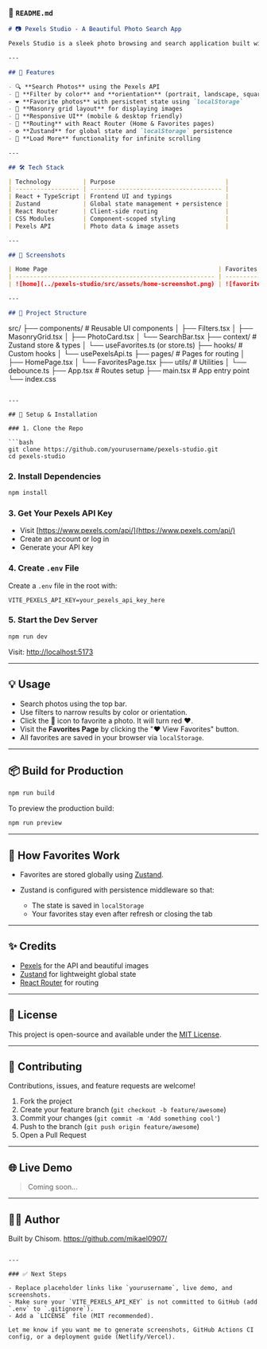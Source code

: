 ### 📄 `README.md`

```md
# 📷 Pexels Studio - A Beautiful Photo Search App

Pexels Studio is a sleek photo browsing and search application built with **React**, **TypeScript**, **Zustand** for state management, and the **Pexels API**. Users can search, filter, favorite, and view high-resolution images in a **responsive masonry layout**, similar to the real Pexels experience.

---

## 🚀 Features

- 🔍 **Search Photos** using the Pexels API
- 🎨 **Filter by color** and **orientation** (portrait, landscape, square)
- ❤️ **Favorite photos** with persistent state using `localStorage`
- 🧱 **Masonry grid layout** for displaying images
- 📱 **Responsive UI** (mobile & desktop friendly)
- 🧭 **Routing** with React Router (Home & Favorites pages)
- ⚙️ **Zustand** for global state and `localStorage` persistence
- 🔁 **Load More** functionality for infinite scrolling

---

## 🛠 Tech Stack

| Technology         | Purpose                               |
| ------------------ | ------------------------------------- |
| React + TypeScript | Frontend UI and typings               |
| Zustand            | Global state management + persistence |
| React Router       | Client-side routing                   |
| CSS Modules        | Component-scoped styling              |
| Pexels API         | Photo data & image assets             |

---

## 📸 Screenshots

| Home Page                                                | Favorites Page                                                     |
| -------------------------------------------------------- | ------------------------------------------------------------------ |
| ![home](../pexels-studio/src/assets/home-screenshot.png) | ![favorites](../pexels-studio/src/assets/favorites-screenshot.png) |

---

## 🧩 Project Structure
```

src/
├── components/ # Reusable UI components
│ ├── Filters.tsx
│ ├── MasonryGrid.tsx
│ ├── PhotoCard.tsx
│ └── SearchBar.tsx
├── context/ # Zustand store & types
│ └── useFavorites.ts (or store.ts)
├── hooks/ # Custom hooks
│ └── usePexelsApi.ts
├── pages/ # Pages for routing
│ ├── HomePage.tsx
│ └── FavoritesPage.tsx
├── utils/ # Utilities
│ └── debounce.ts
├── App.tsx # Routes setup
├── main.tsx # App entry point
└── index.css

````

---

## 🔧 Setup & Installation

### 1. Clone the Repo

```bash
git clone https://github.com/yourusername/pexels-studio.git
cd pexels-studio
````

### 2. Install Dependencies

```bash
npm install
```

### 3. Get Your Pexels API Key

- Visit [https://www.pexels.com/api/](https://www.pexels.com/api/)
- Create an account or log in
- Generate your API key

### 4. Create `.env` File

Create a `.env` file in the root with:

```env
VITE_PEXELS_API_KEY=your_pexels_api_key_here
```

### 5. Start the Dev Server

```bash
npm run dev
```

Visit: [http://localhost:5173](http://localhost:5173)

---

## 💡 Usage

- Search photos using the top bar.
- Use filters to narrow results by color or orientation.
- Click the 🤍 icon to favorite a photo. It will turn red ❤️.
- Visit the **Favorites Page** by clicking the "❤️ View Favorites" button.
- All favorites are saved in your browser via `localStorage`.

---

## 📦 Build for Production

```bash
npm run build
```

To preview the production build:

```bash
npm run preview
```

---

## 🧠 How Favorites Work

- Favorites are stored globally using [Zustand](https://github.com/pmndrs/zustand).
- Zustand is configured with persistence middleware so that:

  - The state is saved in `localStorage`
  - Your favorites stay even after refresh or closing the tab

---

## ✨ Credits

- [Pexels](https://www.pexels.com) for the API and beautiful images
- [Zustand](https://github.com/pmndrs/zustand) for lightweight global state
- [React Router](https://reactrouter.com) for routing

---

## 📄 License

This project is open-source and available under the [MIT License](LICENSE).

---

## 🤝 Contributing

Contributions, issues, and feature requests are welcome!

1. Fork the project
2. Create your feature branch (`git checkout -b feature/awesome`)
3. Commit your changes (`git commit -m 'Add something cool'`)
4. Push to the branch (`git push origin feature/awesome`)
5. Open a Pull Request

---

## 🌐 Live Demo

> Coming soon...

---

## 🙋‍♂️ Author

Built by Chisom. https://github.com/mikael0907/

```

---

### ✅ Next Steps

- Replace placeholder links like `yourusername`, live demo, and screenshots.
- Make sure your `VITE_PEXELS_API_KEY` is not committed to GitHub (add `.env` to `.gitignore`).
- Add a `LICENSE` file (MIT recommended).

Let me know if you want me to generate screenshots, GitHub Actions CI config, or a deployment guide (Netlify/Vercel).
```
